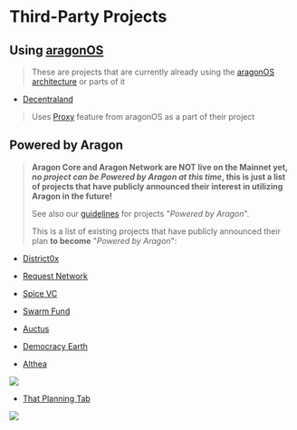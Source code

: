 # Third-Party Projects

## Using [aragonOS](https://hack.aragon.org/docs/aragonos-ref.html)
> These are projects that are currently already using the [aragonOS architecture](https://hack.aragon.org/docs/aragonos-ref.html) or parts of it

- [Decentraland](https://decentraland.org/)
> Uses [Proxy](https://hack.aragon.org/docs/aragonos-ref.html#3-upgradeability) feature from aragonOS as a part of their project

## Powered by Aragon
> **Aragon Core and Aragon Network are NOT live on the Mainnet yet, _no project can be Powered by Aragon at this time_, this is just a list of projects that have publicly announced their interest in utilizing Aragon in the future!**
>
> See also our [guidelines](../design/powered_by_aragon.md) for projects "_Powered by Aragon_". 
>
> This is a list of existing projects that have publicly announced their plan **to become** "_Powered by Aragon_":

- [District0x](https://district0x.io)

- [Request Network](https://request.network)

- [Spice VC](https://www.spicevc.com)

- [Swarm Fund](http://swarm.fund)

- [Auctus](https://auctus.org/)

- [Democracy Earth](https://democracy.earth)

- [Althea](https://altheamesh.com/)

![](../images/projects/althea.jpg)

- [That Planning Tab](https://github.com/aragon/nest/pull/24)

![](../images/projects/that_planning_tab.jpg)
